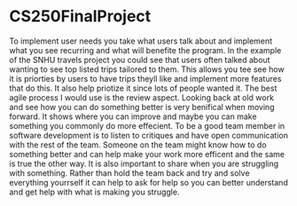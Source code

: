 # CS250FinalProject
To implement user needs you take what users talk about and implement what you see recurring and what will benefite the program. In the example of the SNHU travels project you could see that users often talked about wanting to see top listed trips tailored to them. This allows you tee see how it is priorties by users to have trips theyll like and implement more features that do this. It also help priotize it since lots of people wanted it.
The best agile process I would use is the review aspect. Looking back at old work and see how you can do something better is very benifical when moving forward. It shows where you can improve and maybe you can make something you commonly do more effecient.
To be a good team member in software development is to listen to critiques and have open communication with the rest of the team. Someone on the team might know how to do something better and can help make your work more efficent and the same is true the other way. It is also important to share when you are struggling with something. Rather than hold the team back and try and solve everything yourrself it can help to ask for help so you can better understand and get help with what is making you struggle.
